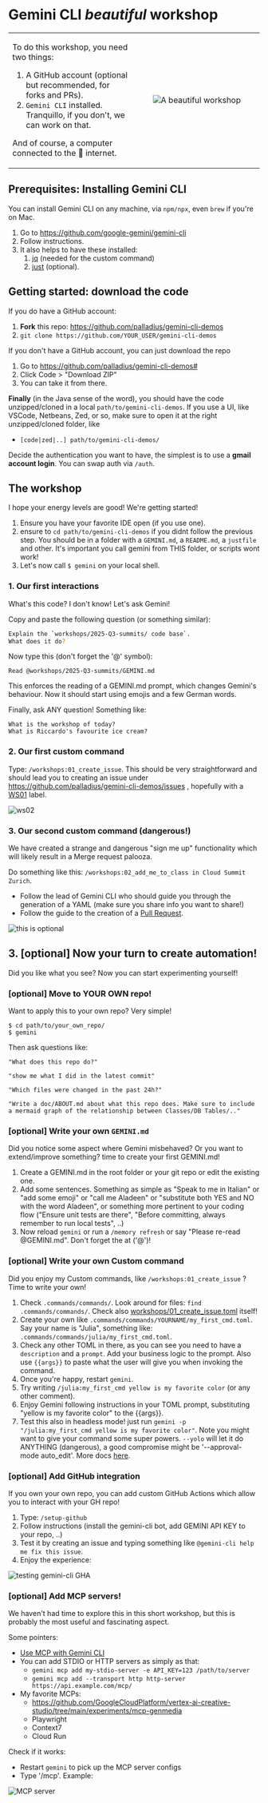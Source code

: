 # Gemini CLI *beautiful* workshop



<table border="0">
  <tr>
    <td valign="top">
      <p>To do this workshop, you need two things:</p>
      <ol>
        <li>A GitHub account (optional but recommended, for forks and PRs).</li>
        <li><code>Gemini CLI</code> installed. Tranquillo, if you don't, we can work on that.</li>
      </ol>
      <p>And of course, a computer connected to the 🛜 internet.</p>
    </td>
    <td width="50%" align="center">
      <img src="images/image-2.png" alt="A beautiful workshop">
    </td>
  </tr>
</table>

<!-- ![Beautiful Workshop](image.png) -->


## Prerequisites: Installing Gemini CLI

You can install Gemini CLI on any machine, via `npm/npx`, even `brew` if you're on Mac.

1. Go to https://github.com/google-gemini/gemini-cli
2. Follow instructions.
3. It also helps to have these installed:
   1. [jq](https://jqlang.org/) (needed for the custom command)
   2. [just](https://github.com/casey/just) (optional).

## Getting started: download the code

If you do have a GitHub account:

1. **Fork** this repo: https://github.com/palladius/gemini-cli-demos
2. `git clone https://github.com/YOUR_USER/gemini-cli-demos`

If you don't have a GitHub account, you can just download the repo

1. Go to https://github.com/palladius/gemini-cli-demos#
2. Click Code > "Download ZIP"
3. You can take it from there.

**Finally** (in the Java sense of the word), you should have the code unzipped/cloned in a local `path/to/gemini-cli-demos`.
If you use a UI, like VSCode, Netbeans, Zed, or so, make sure to open it at the right unzipped/cloned folder, like

* `[code|zed|..] path/to/gemini-cli-demos/`

Decide the authentication you want to have, the simplest is to use a **gmail account login**.
You can swap auth via `/auth`.

## The workshop

I hope your energy levels are good! We're getting started!

1. Ensure you have your favorite IDE open (if you use one).
2. ensure to `cd path/to/gemini-cli-demos` if you didnt follow the previous step. You should be in a folder with a `GEMINI.md`, a `README.md`, a `justfile` and other. It's important you call gemini from THIS folder, or scripts wont work!
3. Let's now call `$ gemini` on your local shell.

### 1. Our first interactions

What's this code? I don't know! Let's ask Gemini!

Copy and paste the following question (or something similar):

```bash
Explain the `workshops/2025-Q3-summits/ code base`.
What does it do?
```

Now type this (don't forget the '@' symbol):

```
Read @workshops/2025-Q3-summits/GEMINI.md
```

This enforces the reading of a GEMINI.md prompt, which changes Gemini's behaviour. Now it should start using emojis and a few German words.

Finally, ask ANY question! Something like:

```
What is the workshop of today?
What is Riccardo's favourite ice cream?
```

### 2. Our first custom command

Type:  `/workshops:01_create_issue`. This should be very straightforward and should lead you to creating an issue under https://github.com/palladius/gemini-cli-demos/issues , hopefully with a [WS01](https://github.com/palladius/gemini-cli-demos/issues?q=is%3Aissue%20state%3Aopen%20label%3Aws01) label.

![ws02](image.png)

### 3. Our second custom command (dangerous!)

We have created a strange and dangerous "sign me up" functionality which will likely result in a Merge request palooza.

Do something like this: `/workshops:02_add_me_to_class in Cloud Summit Zurich`.

* Follow the lead of Gemini CLI who should guide you through the generation of a YAML (make sure you share info you want to share!)
* Follow the guide to the creation of a [Pull Request](https://github.com/palladius/gemini-cli-demos/pulls).

<!-- This is obsolete now, but i might resurrect it someday in the near future
```bash
# Example 1: app creation
/workshops:01_create_issue I want to vibe code a new app with Astro which tracks clicks from participants. Ensure a github issue tracks this.
# Example 2: git history
/workshops:01_create_issue I want to check the git history of this repo.
# Example 3: disk space
/workshops:01_create_issue Tell me how much disk space do I have? What are the biggest folders and how do i clean them up?
# Example 3: DB
/workshops:01_create_issue Help me create a SQLite DB called workshop-test.db with 3 tables called Orders, Items, Customers. Make sure the tables are linked. Finally create a db_schema.md with a mermaid graph of the schema, and help me commit to the repo.
# Example 3: Planning a new app: PRD + Implementation plan.
/workshops:01_create_issue Help me write the PRD for a new application to track participants clicks, so that the firs click returns a different PIN number. Every click will be tracked (IP, timestamp, PIN given). No login needed. Ask user for a preferred language/framework. If nothing is chosen, use Rails. Track this plan in a markdown and let the user review and commit after the user is happy. Some refinement will be needed. DO NOT IMPLEMENT anything, the output is a clicking-app-plan-PRD.md. When the user is happy, create a MD checklist clicking-app-plan-IMPLEMENTATION.md with the activities that need to be done. Finally commit the two files and link them in a new issue for ease of tracking.
```
-->

![this is optional](image-2.png)

## 3. [optional] Now your turn to create automation!

Did you like what you see? Now you can start experimenting yourself!

### [optional] Move to YOUR OWN repo!

Want to apply this to your own repo? Very simple!

```
$ cd path/to/your_own_repo/
$ gemini
```

Then ask questions like:

```
"What does this repo do?"

"show me what I did in the latest commit"

"Which files were changed in the past 24h?"

"Write a doc/ABOUT.md about what this repo does. Make sure to include a mermaid graph of the relationship between Classes/DB Tables/.."

```
### [optional]  Write your own `GEMINI.md`

Did you notice some aspect where Gemini misbehaved? Or you want to extend/improve something? time to create your first GEMINI.md!

1. Create a GEMINI.md in the root folder or your git repo or edit the existing one.
2. Add some sentences. Something as simple as "Speak to me in Italian" or "add some emoji" or "call me Aladeen" or "substitute both YES and NO with the word Aladeen", or something more pertinent to your coding flow ("Ensure unit tests are there", "Before committing, always remember to run local tests", ..)
3. Now reload `gemini` or run a `/memory refresh` or say "Please re-read @GEMINI.md". Don't forget the at ('@')!

### [optional]  Write your own Custom command

Did you enjoy my Custom commands, like `/workshops:01_create_issue` ? Time to write your own!

1. Check `.commands/commands/`. Look around for files: `find .commands/commands/`. Check also [workshops/01_create_issue.toml](https://github.com/palladius/gemini-cli-demos/blob/main/.gemini/commands/workshops/01_create_issue.toml) itself!
2. Create your own like `.commands/commands/YOURNAME/my_first_cmd.toml`. Say your name is "Julia", something like: `.commands/commands/julia/my_first_cmd.toml`.
3. Check any other TOML in there, as you can see you need to have a `description` and a `prompt`. Add your business logic to the prompt. Also use `{{args}}` to paste what the user will give you when invoking the command.
4. Once you're happy, restart `gemini`.
5. Try writing `/julia:my_first_cmd yellow is my favorite color` (or any other comment).
6. Enjoy Gemini following instructions in your TOML prompt, substituting "yellow is my favorite color" to the {{args}}.
7. Test this also in headless mode! just run `gemini -p "/julia:my_first_cmd yellow is my favorite color"`. Note you might want to give your command some super powers. `--yolo` will let it do ANYTHING (dangerous), a good compromise might be '--approval-mode auto_edit'. More docs [here](https://github.com/google-gemini/gemini-cli/blob/main/docs/tools/shell.md).

### [optional] Add GitHub integration

If you own your own repo, you can add custom GitHub Actions which allow you to interact with your GH repo!

1. Type: `/setup-github`
2. Follow instructions (install the gemini-cli bot, add GEMINI API KEY to your repo, ..)
3. Test it by creating an issue and typing something like `@gemini-cli help me fix this issue`.
4. Enjoy the experience:

![testing gemini-cli GHA](images/gha.png)

### [optional] Add MCP servers!

We haven't had time to explore this in this short workshop, but this is probably the most useful and fascinating aspect.

Some pointers:

* [Use MCP with Gemini CLI](https://github.com/google-gemini/gemini-cli/blob/main/docs/tools/mcp-server.md)
* You can add STDIO or HTTP servers as simply as that:
  * `gemini mcp add my-stdio-server -e API_KEY=123 /path/to/server`
  * `gemini mcp add --transport http http-server https://api.example.com/mcp/`
* My favorite MCPs:
  * https://github.com/GoogleCloudPlatform/vertex-ai-creative-studio/tree/main/experiments/mcp-genmedia
  * Playwright
  * Context7
  * Cloud Run

Check if it works:

* Restart `gemini` to pick up the MCP server configs
* Type '/mcp'. Example:

![MCP server](image-1.png)

<!--
Riccardo Only: ricc pvt doc: https://go/ricc-2025q3-cloud-summits
-->
